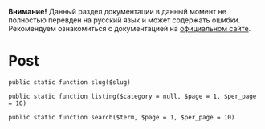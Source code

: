<p class="note"><b>Внимание!</b> Данный раздел документации в данный момент не полностью перевден на русский язык и может содержать ошибки. Рекомендуем ознакомиться с документацией на <a href="//anchorcms.com/docs/">официальном сайте</a>.</p>

# Post

`public static function slug($slug)`

`public static function listing($category = null, $page = 1, $per_page = 10)`

`public static function search($term, $page = 1, $per_page = 10)`